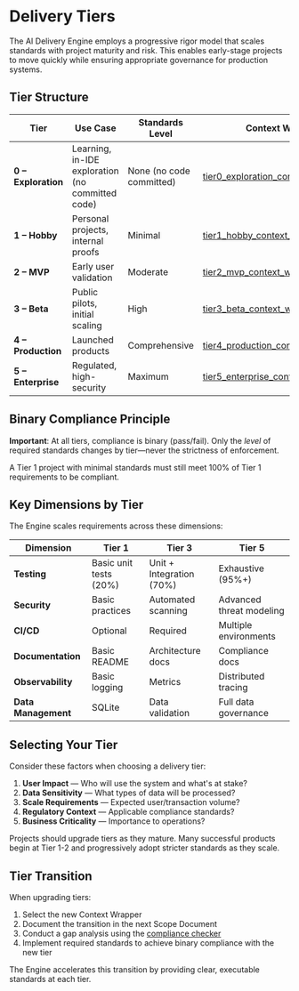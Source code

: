 # Delivery Tiers

The AI Delivery Engine employs a progressive rigor model that scales standards with project maturity and risk. This enables early-stage projects to move quickly while ensuring appropriate governance for production systems.

## Tier Structure

| Tier | Use Case | Standards Level | Context Wrapper |
|------|----------|-----------------|-----------------|
| **0 – Exploration** | Learning, in-IDE exploration (no committed code) | None (no code committed) | [tier0_exploration_context_wrapper.md](../core/context_wrappers/tier0_exploration_context_wrapper.md) |
| **1 – Hobby** | Personal projects, internal proofs | Minimal | [tier1_hobby_context_wrapper.md](../core/context_wrappers/tier1_hobby_context_wrapper.md) |
| **2 – MVP** | Early user validation | Moderate | [tier2_mvp_context_wrapper.md](../core/context_wrappers/tier2_mvp_context_wrapper.md) |
| **3 – Beta** | Public pilots, initial scaling | High | [tier3_beta_context_wrapper.md](../core/context_wrappers/tier3_beta_context_wrapper.md) |
| **4 – Production** | Launched products | Comprehensive | [tier4_production_context_wrapper.md](../core/context_wrappers/tier4_production_context_wrapper.md) |
| **5 – Enterprise** | Regulated, high-security | Maximum | [tier5_enterprise_context_wrapper.md](../core/context_wrappers/tier5_enterprise_context_wrapper.md) |

## Binary Compliance Principle

**Important**: At all tiers, compliance is binary (pass/fail). Only the *level* of required standards changes by tier—never the strictness of enforcement.

A Tier 1 project with minimal standards must still meet 100% of Tier 1 requirements to be compliant.

## Key Dimensions by Tier

The Engine scales requirements across these dimensions:

| Dimension | Tier 1 | Tier 3 | Tier 5 |
|-----------|--------|--------|--------|
| **Testing** | Basic unit tests (20%) | Unit + Integration (70%) | Exhaustive (95%+) |
| **Security** | Basic practices | Automated scanning | Advanced threat modeling |
| **CI/CD** | Optional | Required | Multiple environments |
| **Documentation** | Basic README | Architecture docs | Compliance docs |
| **Observability** | Basic logging | Metrics | Distributed tracing |
| **Data Management** | SQLite | Data validation | Full data governance |

## Selecting Your Tier

Consider these factors when choosing a delivery tier:

1. **User Impact** — Who will use the system and what's at stake?
2. **Data Sensitivity** — What types of data will be processed?
3. **Scale Requirements** — Expected user/transaction volume?
4. **Regulatory Context** — Applicable compliance standards?
5. **Business Criticality** — Importance to operations?

Projects should upgrade tiers as they mature. Many successful products begin at Tier 1-2 and progressively adopt stricter standards as they scale.

## Tier Transition

When upgrading tiers:

1. Select the new Context Wrapper
2. Document the transition in the next Scope Document
3. Conduct a gap analysis using the [compliance checker](../prompts/check_context_wrapper_compliance.md)
4. Implement required standards to achieve binary compliance with the new tier

The Engine accelerates this transition by providing clear, executable standards at each tier. 